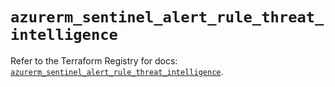 # `azurerm_sentinel_alert_rule_threat_intelligence`

Refer to the Terraform Registry for docs: [`azurerm_sentinel_alert_rule_threat_intelligence`](https://registry.terraform.io/providers/hashicorp/azurerm/3.90.0/docs/resources/sentinel_alert_rule_threat_intelligence).
